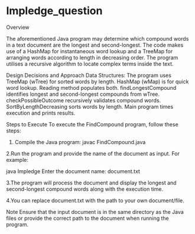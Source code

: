 # Impledge_question

Overview

The aforementioned Java program may determine which compound words in a text document are the longest and second-longest. The code makes use of a HashMap for instantaneous word lookup and a TreeMap for arranging words according to length in decreasing order. The program utilises a recursive algorithm to locate complex terms inside the text.

Design Decisions and Approach
Data Structures:
The program uses TreeMap (wTree) for sorted words by length. HashMap (wMap) is for quick word lookup. Reading method populates both. findLongestCompound identifies longest and second-longest compounds from wTree. checkPossibleOutcome recursively validates compound words. SortByLengthDecreasing sorts words by length. Main program times execution and prints results.

Steps to Execute
To execute the FindCompound program, follow these steps:
1. Compile the Java program:
javac FindCompound.java

2.Run the program and provide the name of the document as input. For example:

java Impledge
Enter the document name: document.txt

3.The program will process the document and display the longest and second-longest compound words along with the execution time.

4.You can replace document.txt with the path to your own document/file.

Note
Ensure that the input document is in the same directory as the Java files or provide the correct path to the document when running the program.
